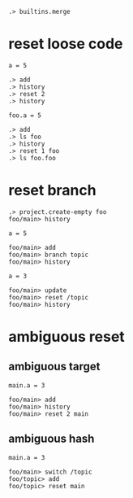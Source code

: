 ```ucm:hide
.> builtins.merge
```

# reset loose code
```unison
a = 5
```

```ucm
.> add
.> history
.> reset 2
.> history
```

```unison
foo.a = 5
```

```ucm
.> add
.> ls foo
.> history
.> reset 1 foo
.> ls foo.foo
```

# reset branch

```ucm
.> project.create-empty foo
foo/main> history
```

```unison
a = 5
```

```ucm
foo/main> add
foo/main> branch topic
foo/main> history
```

```unison
a = 3
```

```ucm
foo/main> update
foo/main> reset /topic
foo/main> history
```

# ambiguous reset

## ambiguous target
```unison
main.a = 3
```

```ucm:error
foo/main> add
foo/main> history
foo/main> reset 2 main
```

## ambiguous hash

```unison
main.a = 3
```

```ucm:error
foo/main> switch /topic
foo/topic> add
foo/topic> reset main
```
